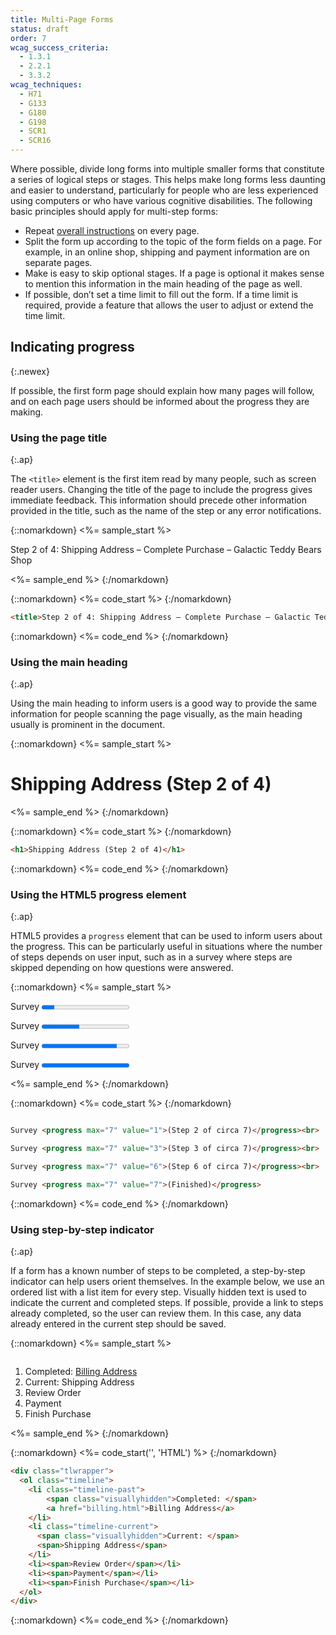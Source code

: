 ```yaml
---
title: Multi-Page Forms
status: draft
order: 7
wcag_success_criteria:
  - 1.3.1
  - 2.2.1
  - 3.3.2
wcag_techniques:
  - H71
  - G133
  - G180
  - G198
  - SCR1
  - SCR16
---
```


Where possible, divide long forms into multiple smaller forms that constitute a series of logical steps or stages. This helps make long forms less daunting and easier to understand, particularly for people who are less experienced using computers or who have various cognitive disabilities. The following basic principles should apply for multi-step forms:

- Repeat [overall instructions](instructions.html#overall-instructions) on every page.
- Split the form up according to the topic of the form fields on a page. For example, in an online shop, shipping and payment information are on separate pages.
- Make is easy to skip optional stages. If a page is optional it makes sense to mention this information in the main heading of the page as well.
- If possible, don’t set a time limit to fill out the form. If a time limit is required, provide a feature that allows the user to adjust or extend the time limit.

## Indicating progress
{:.newex}

If possible, the first form page should explain how many pages will follow, and on each page users should be informed about the progress they are making.

### Using the page title
{:.ap}

The `<title>` element is the first item read by many people, such as screen reader users. Changing the title of the page to include the progress gives immediate feedback. This information should precede other information provided in the title, such as the name of the step or any error notifications.

{::nomarkdown}
<%= sample_start %>

Step 2 of 4: Shipping Address – Complete Purchase – Galactic Teddy Bears Shop

<%= sample_end %>
{:/nomarkdown}

{::nomarkdown}
<%= code_start %>
{:/nomarkdown}

~~~ html
<title>Step 2 of 4: Shipping Address – Complete Purchase – Galactic Teddy Bears Shop</title>
~~~

{::nomarkdown}
<%= code_end %>
{:/nomarkdown}

### Using the main heading
{:.ap}

Using the main heading to inform users is a good way to provide the same information for people scanning the page visually, as the main heading usually is prominent in the document.

{::nomarkdown}
<%= sample_start %>

<h1 role="presentation">Shipping Address (Step 2 of 4)</h1>

<%= sample_end %>
{:/nomarkdown}

{::nomarkdown}
<%= code_start %>
{:/nomarkdown}

~~~ html
<h1>Shipping Address (Step 2 of 4)</h1>
~~~

{::nomarkdown}
<%= code_end %>
{:/nomarkdown}

### Using the HTML5 progress element
{:.ap}

HTML5 provides a `progress` element that can be used to inform users about the progress. This can be particularly useful in situations where the number of steps depends on user input, such as in a survey where steps are skipped depending on how questions were answered.

{::nomarkdown}
<%= sample_start %>

Survey <progress max="7" value="1">(Step 2 of circa 7)</progress><br>

Survey <progress max="7" value="3">(Step 3 of circa 7)</progress><br>

Survey <progress max="7" value="6">(Step 6 of circa 7)</progress><br>

Survey <progress max="7" value="7">(Finished)</progress>

<%= sample_end %>
{:/nomarkdown}

{::nomarkdown}
<%= code_start %>
{:/nomarkdown}

~~~ html

Survey <progress max="7" value="1">(Step 2 of circa 7)</progress><br>

Survey <progress max="7" value="3">(Step 3 of circa 7)</progress><br>

Survey <progress max="7" value="6">(Step 6 of circa 7)</progress><br>

Survey <progress max="7" value="7">(Finished)</progress>
~~~

{::nomarkdown}
<%= code_end %>
{:/nomarkdown}

### Using step-by-step indicator
{:.ap}

If a form has a known number of steps to be completed, a step-by-step indicator can help users orient themselves. In the example below, we use an ordered list with a list item for every step. Visually hidden text is used to indicate the current and completed steps. If possible, provide a link to steps already completed, so the user can review them. In this case, any data already entered in the current step should be saved.

{::nomarkdown}
<%= sample_start %>
<div class="tlwrapper">
  <ol class="timeline">
    <li class="timeline-past">
        <span class="visuallyhidden">Completed: </span>
        <a href="billing.html">Billing Address</a>
    </li>
    <li class="timeline-current">
      <span class="visuallyhidden">Current: </span>
      <span>Shipping Address</span>
    </li>
    <li><span>Review Order</span></li>
    <li><span>Payment</span></li>
    <li><span>Finish Purchase</span></li>
  </ol>
</div>
<style>
.tlwrapper {
  display:table;
  width: 100%;
}

.timeline {
  display: table-row;
  counter-reset: timeline;
}

.timeline li {
  display: table-cell;
  width: 20%;
  counter-increment: timeline;
  list-style: none;
  text-align: center;
  padding: .25em .5em;
  overflow:hidden;
  position: relative;
  background-color: #fff;
  padding-left: 25px;
  white-space: nowrap;
}

.timeline li:first-child {
  padding-left: 0;
}

.timeline li:after {
  left: 0;
  top: 50%;
  border: solid transparent;
  content: " ";
  height: 0;
  width: 0;
  position: absolute;
  pointer-events: none;
  border-color: rgba(151, 204, 237, 0);
  border-left-color: #ccc;
  border-width: 20px;
  margin-top: -20px;
}

.timeline li:first-child:after {
  display: none;
}

.timeline li a, .timeline li > span {
  z-index: 100;
  position: relative;
  display: block;
  color: #555;
}

.timeline li a:before, .timeline li > span:before {
  display: inline-block;
  color: #555;
  content: counter(timeline);
  background-color: none;
  border: 3px solid #555;
  margin-right:.25em;
  border-radius: 5px;
  padding: 0 .25em;
}

.timeline li.timeline-current > span, .timeline li.timeline-current a {
  color: #036;
  font-weight: bold;
}

.timeline li.timeline-current > span:before {
  color: #fff;
  background-color: #036;
  border-color: #036;
}

.timeline li.timeline-past {
  background-color: #ccc;
}

.timeline li.timeline-past a:before {
  color: green;
  content: "\2713";
  background-color: #fff;
  border-color: green;
}

.timeline li.timeline-past a:hover:before,
.timeline li.timeline-past a:focus:before {
  background-color: green;
  color: #fff;
}
</style>
<%= sample_end %>
{:/nomarkdown}

{::nomarkdown}
<%= code_start('', 'HTML') %>
{:/nomarkdown}

~~~html
<div class="tlwrapper">
  <ol class="timeline">
    <li class="timeline-past">
        <span class="visuallyhidden">Completed: </span>
        <a href="billing.html">Billing Address</a>
    </li>
    <li class="timeline-current">
      <span class="visuallyhidden">Current: </span>
      <span>Shipping Address</span>
    </li>
    <li><span>Review Order</span></li>
    <li><span>Payment</span></li>
    <li><span>Finish Purchase</span></li>
  </ol>
</div>
~~~

{::nomarkdown}
<%= code_end %>
{:/nomarkdown}
